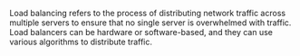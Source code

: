 Load balancing refers to the process of distributing network traffic across multiple servers to ensure that no single server is overwhelmed with traffic. Load balancers can be hardware or software-based, and they can use various algorithms to distribute traffic.
